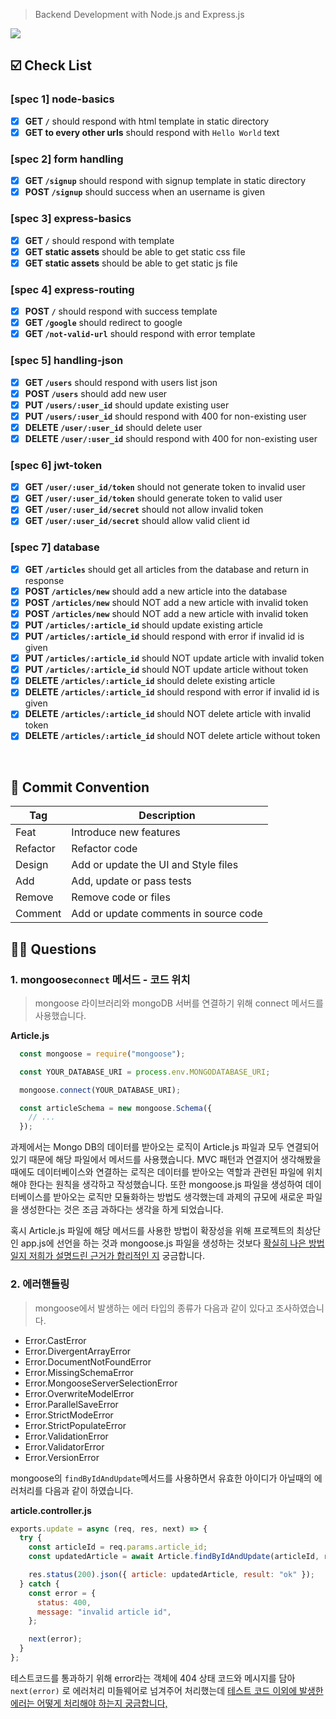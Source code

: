 > Backend Development with Node.js and Express.js

<img src="https://github.com/vanillacoding/fullstack-bootcamp17-w14/assets/106927728/3871addc-045b-4633-812c-f533fb3209e6" > 

## ☑️ Check List

### [spec 1] node-basics

- [x] **GET `/`** should respond with html template in static directory
- [x] **GET to every other urls** should respond with `Hello World` text

### [spec 2] form handling

- [x] **GET `/signup`** should respond with signup template in static directory
- [x] **POST `/signup`** should success when an username is given

### [spec 3] express-basics

- [x] **GET `/`** should respond with template
- [x] **GET static assets** should be able to get static css file
- [x] **GET static assets** should be able to get static js file

### [spec 4] express-routing 

- [x] **POST `/`** should respond with success template
- [x] **GET `/google`** should redirect to google
- [x] **GET `/not-valid-url`** should respond with error template

### [spec 5] handling-json

- [x] **GET `/users`** should respond with users list json
- [x] **POST `/users`** should add new user
- [x] **PUT `/users/:user_id`** should update existing user
- [x] **PUT `/users/:user_id`** should respond with 400 for non-existing user
- [x] **DELETE `/user/:user_id`** should delete user
- [x] **DELETE `/user/:user_id`** should respond with 400 for non-existing user

### [spec 6] jwt-token

- [x] **GET `/user/:user_id/token`** should not generate token to invalid user
- [x] **GET `/user/:user_id/token`** should generate token to valid user
- [x] **GET `/user/:user_id/secret`** should not allow invalid token
- [x] **GET `/user/:user_id/secret`** should allow valid client id

### [spec 7] database

- [x] **GET `/articles`** should get all articles from the database and return in response
- [x] **POST `/articles/new`** should add a new article into the database
- [x] **POST `/articles/new`** should NOT add a new article with invalid token
- [x] **POST `/articles/new`** should NOT add a new article with invalid token
- [x] **PUT `/articles/:article_id`** should update existing article
- [x] **PUT `/articles/:article_id`** should respond with error if invalid id is given
- [x] **PUT `/articles/:article_id`** should NOT update article with invalid token
- [x] **PUT `/articles/:article_id`** should NOT update article without token
- [x] **DELETE `/articles/:article_id`** should delete existing article
- [x] **DELETE `/articles/:article_id`** should respond with error if invalid id is given
- [x] **DELETE `/articles/:article_id`** should NOT delete article with invalid token
- [x] **DELETE `/articles/:article_id`** should NOT delete article without token

<br>

## 📌 Commit Convention
| Tag | Description |
|---------|-----|
| Feat | Introduce new features |
| Refactor | Refactor code |
| Design | Add or update the UI and Style files |
| Add | Add, update or pass tests |
| Remove | Remove code or files |
| Comment | Add or update comments in source code |

## 🙋🏻 Questions
### 1. **mongoose**`connect` 메서드 - 코드 위치
> mongoose 라이브러리와 mongoDB 서버를 연결하기 위해 connect 메서드를 사용했습니다.

**Article.js**
```jsx
  const mongoose = require("mongoose");

  const YOUR_DATABASE_URI = process.env.MONGODATABASE_URI;

  mongoose.connect(YOUR_DATABASE_URI);

  const articleSchema = new mongoose.Schema({
    // ...
  });
  ```
과제에서는 Mongo DB의 데이터를 받아오는 로직이 Article.js 파일과 모두 연결되어 있기 때문에 해당 파일에서 메서드를 사용했습니다.
MVC 패턴과 연결지어 생각해봤을 때에도 데이터베이스와 연결하는 로직은 데이터를 받아오는 역할과 관련된 파일에 위치해야 한다는 원칙을 생각하고 작성했습니다. 또한 mongoose.js 파일을 생성하여 데이터베이스를 받아오는 로직만 모듈화하는 방법도 생각했는데 과제의 규모에 새로운 파일을 생성한다는 것은 조금 과하다는 생각을 하게 되었습니다. 

혹시 Article.js 파일에 해당 메서드를 사용한 방법이 확장성을 위해 프로젝트의 최상단인 app.js에 선언을 하는 것과 mongoose.js 파일을 생성하는 것보다 <ins>확실히 나은 방법일지 저희가 설명드린 근거가 합리적인 지</ins> 궁금합니다.

### 2. 에러핸들링
> mongoose에서 발생하는 에러 타입의 종류가 다음과 같이 있다고 조사하였습니다.

- Error.CastError
- Error.DivergentArrayError
- Error.DocumentNotFoundError
- Error.MissingSchemaError
- Error.MongooseServerSelectionError
- Error.OverwriteModelError
- Error.ParallelSaveError
- Error.StrictModeError
- Error.StrictPopulateError
- Error.ValidationError
- Error.ValidatorError
- Error.VersionError

 mongoose의 `findByIdAndUpdate`메서드를 사용하면서 유효한 아이디가 아닐때의 에러처리를 다음과 같이 하였습니다.

**article.controller.js**
```jsx
exports.update = async (req, res, next) => {
  try {
    const articleId = req.params.article_id;
    const updatedArticle = await Article.findByIdAndUpdate(articleId, req.body);

    res.status(200).json({ article: updatedArticle, result: "ok" });
  } catch {
    const error = {
      status: 400,
      message: "invalid article id",
    };

    next(error);
  }
};
```
테스트코드를 통과하기 위해 error라는 객체에 404 상태 코드와 메시지를 담아 `next(error)` 로 에러처리 미들웨어로 넘겨주어 처리했는데 <ins>테스트 코드 이외에 발생한 에러는 어떻게 처리해야 하는지 궁금합니다,</ins>